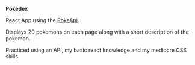 **Pokedex**

React App using the [PokeApi](https://pokeapi.co/docs/v2).

Displays 20 pokemons on each page along with a short description of the pokemon.

Practiced using an API, my basic react knowledge and my mediocre CSS skills. 
